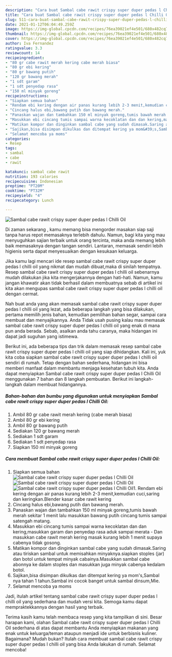 ```yaml
---
description: "Cara buat Sambal cabe rawit crispy super duper pedas l Chilli Oil yang enak Untuk Jualan"
title: "Cara buat Sambal cabe rawit crispy super duper pedas l Chilli Oil yang enak Untuk Jualan"
slug: 511-cara-buat-sambal-cabe-rawit-crispy-super-duper-pedas-l-chilli-oil-yang-enak-untuk-jualan
date: 2021-01-12T06:04:49.259Z
image: https://img-global.cpcdn.com/recipes/76ea39021ef4e501/680x482cq70/sambal-cabe-rawit-crispy-super-duper-pedas-l-chilli-oil-foto-resep-utama.jpg
thumbnail: https://img-global.cpcdn.com/recipes/76ea39021ef4e501/680x482cq70/sambal-cabe-rawit-crispy-super-duper-pedas-l-chilli-oil-foto-resep-utama.jpg
cover: https://img-global.cpcdn.com/recipes/76ea39021ef4e501/680x482cq70/sambal-cabe-rawit-crispy-super-duper-pedas-l-chilli-oil-foto-resep-utama.jpg
author: Iva Fernandez
ratingvalue: 3.3
reviewcount: 14
recipeingredient:
- "80 gr cabe rawit merah kering cabe merah biasa"
- "80 gr ebi kering"
- "80 gr bawang putih"
- "120 gr bawang merah"
- "1 sdt garam"
- "1 sdt penyedap rasa"
- "150 ml minyak goreng"
recipeinstructions:
- "Siapkan semua bahan"
- "Rendam ebi kering dengan air panas kurang lebih 2-3 menit,kemudian cuci,saring dan keringkan.Blender kasar cabe rawit kering"
- "Cincang halus ebi,bawang putih dan bawang merah."
- "Panaskan wajan dan tambahkan 150 ml minyak goreng,tumis bawah merah sekitar 1 menit lalu masukkan bawang putih cincang tumis sampai satengah matang."
- "Masukkan ebi cincang tumis sampai warna kecoklatan dan dan kering,masukkan garam dan penyedap rasa aduk sampai merata Dan masukkan cabe rawit merah kering masak kurang lebih 1 menit supaya cabenya tidak gosong."
- "Matikan kompor dan dinginkan sambal cabe yang sudah dimasak.Saring atau tiriskan sambal untuk memisahkan minyaknya.siapkan stoples (jar) dan botol untuk tempat minyak cabainya.Masukkan sambal cabe abonnya ke dalam stoples dan masukkan juga minyak cabenya kedalam botol."
- "Sajikan,bisa disimpan dikulkas dan ditempat kering ya mom&#39;s,Sambal nya tahan 1 tahun.Sambal ini cocok banget untuk sambal dinsum,Mie."
- "Selamat mencoba ya moms"
categories:
- Resep
tags:
- sambal
- cabe
- rawit

katakunci: sambal cabe rawit 
nutrition: 193 calories
recipecuisine: Indonesian
preptime: "PT20M"
cooktime: "PT32M"
recipeyield: "4"
recipecategory: Lunch

---
```



![Sambal cabe rawit crispy super duper pedas l Chilli Oil](https://img-global.cpcdn.com/recipes/76ea39021ef4e501/680x482cq70/sambal-cabe-rawit-crispy-super-duper-pedas-l-chilli-oil-foto-resep-utama.jpg)

Di zaman  sekarang , kamu memang bisa mengorder masakan siap saji tanpa harus repot memasaknya terlebih dahulu. Namun, bagi kita yang mau menyuguhkan sajian terbaik untuk orang tercinta, maka anda memang lebih baik memasaknya dengan tangan sendiri. Lantaran, memasak sendiri lebih higienis serta dapat menyesuaikan dengan kesukaan keluarga.

Jika kamu lagi mencari ide resep sambal cabe rawit crispy super duper pedas l chilli oil yang nikmat dan mudah dibuat,maka di sinilah tempatnya. Resep sambal cabe rawit crispy super duper pedas l chilli oil  sebenarnya mudah dilakukan jika kita mengerjakannya dengan hati-hati. Namun, kamu jangan khawatir akan tidak berhasil dalam membuatnya 
sebab di artikel ini kita akan mengupas sambal cabe rawit crispy super duper pedas l chilli oil dengan cermat.  



Nah buat anda yang akan memasak sambal cabe rawit crispy super duper pedas l chilli oil yang lezat, ada beberapa langkah yang bisa dilakukan, pertama memilih jenis bahan, kemudian pemilihan bahan segar, sampai cara membuat dan menyajikannya. Anda Tidak usah pusing kalau mau memasak sambal cabe rawit crispy super duper pedas l chilli oil yang enak di mana pun anda berada. Sebab, asalkan anda  tahu caranya, maka hidangan ini dapat jadi suguhan yang istimewa.

Berikut ini, ada beberapa tips dan trik dalam memasak resep sambal cabe rawit crispy super duper pedas l chilli oil yang siap dihidangkan. Kali ini, yuk kita coba siapkan sambal cabe rawit crispy super duper pedas l chilli oil sendiri di rumah. Tetap dengan bahan sederhana, hidangan ini bisa memberi manfaat dalam membantu menjaga kesehatan tubuh kita. Anda dapat menyiapkan Sambal cabe rawit crispy super duper pedas l Chilli Oil menggunakan 7 bahan dan 8 langkah pembuatan. Berikut ini langkah-langkah dalam membuat hidangannya.

<!--inarticleads1-->

##### Bahan-bahan dan bumbu yang digunakan untuk menyiapkan Sambal cabe rawit crispy super duper pedas l Chilli Oil:

1. Ambil 80 gr cabe rawit merah kering (cabe merah biasa)
1. Ambil 80 gr ebi kering
1. Ambil 80 gr bawang putih
1. Sediakan 120 gr bawang merah
1. Sediakan 1 sdt garam
1. Sediakan 1 sdt penyedap rasa
1. Siapkan 150 ml minyak goreng




<!--inarticleads2-->

##### Cara membuat Sambal cabe rawit crispy super duper pedas l Chilli Oil:

1. Siapkan semua bahan
<img src="https://img-global.cpcdn.com/steps/9581b35e45970cc1/160x128cq70/sambal-cabe-rawit-crispy-super-duper-pedas-l-chilli-oil-langkah-memasak-1-foto.jpg" alt="Sambal cabe rawit crispy super duper pedas l Chilli Oil"><img src="https://img-global.cpcdn.com/steps/28c744eda885e973/160x128cq70/sambal-cabe-rawit-crispy-super-duper-pedas-l-chilli-oil-langkah-memasak-1-foto.jpg" alt="Sambal cabe rawit crispy super duper pedas l Chilli Oil"><img src="https://img-global.cpcdn.com/steps/5eaed6fa5707f603/160x128cq70/sambal-cabe-rawit-crispy-super-duper-pedas-l-chilli-oil-langkah-memasak-1-foto.jpg" alt="Sambal cabe rawit crispy super duper pedas l Chilli Oil">1. Rendam ebi kering dengan air panas kurang lebih 2-3 menit,kemudian cuci,saring dan keringkan.Blender kasar cabe rawit kering
1. Cincang halus ebi,bawang putih dan bawang merah.
1. Panaskan wajan dan tambahkan 150 ml minyak goreng,tumis bawah merah sekitar 1 menit lalu masukkan bawang putih cincang tumis sampai satengah matang.
1. Masukkan ebi cincang tumis sampai warna kecoklatan dan dan kering,masukkan garam dan penyedap rasa aduk sampai merata - Dan masukkan cabe rawit merah kering masak kurang lebih 1 menit supaya cabenya tidak gosong.
1. Matikan kompor dan dinginkan sambal cabe yang sudah dimasak.Saring atau tiriskan sambal untuk memisahkan minyaknya.siapkan stoples (jar) dan botol untuk tempat minyak cabainya.Masukkan sambal cabe abonnya ke dalam stoples dan masukkan juga minyak cabenya kedalam botol.
1. Sajikan,bisa disimpan dikulkas dan ditempat kering ya mom&#39;s,Sambal nya tahan 1 tahun.Sambal ini cocok banget untuk sambal dinsum,Mie.
1. Selamat mencoba ya moms




Jadi, itulah artikel tentang  sambal cabe rawit crispy super duper pedas l chilli oil  yang sederhana dan mudah versi kita. Semoga kamu dapat mempraktekkannya dengan hasil yang terbaik. 

Terima kasih kamu telah membaca resep yang kita tampilkan di sini. Besar harapan kami, olahan  Sambal cabe rawit crispy super duper pedas l Chilli Oil sederhana di atas dapat membantu Anda menyiapkan makanan yang enak untuk keluarga/teman ataupun menjadi ide untuk berbisnis kuliner. Bagaimana? Mudah bukan? Itulah cara membuat sambal cabe rawit crispy super duper pedas l chilli oil yang bisa Anda lakukan di rumah. Selamat mencoba!

